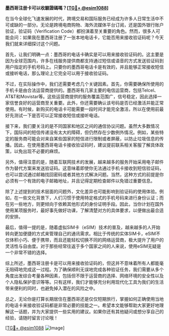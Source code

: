 **墨西哥注册卡可以收驗證碼嗎？[[TG💪+ @esim1088](https://t.me/s/esim1088)]**

在当今全球化飞速发展的时代，跨境交易和国际服务已经成为许多人日常生活中不可或缺的一部分。无论是跨境电商购物、海外流媒体平台订阅，还是国外银行账户验证，验证码（Verification Code）都扮演着至关重要的角色。然而，很多人可能会问：如果我在墨西哥注册了一张本地电话卡，它能否用来接收验证码呢？今天我们就来详细探讨这个问题。

首先，让我们明确一点：墨西哥的电话卡确实是可以用来接收验证码的。这主要是因为全球范围内，许多在线服务提供商都支持通过短信或语音的方式发送验证码到用户指定的手机号码上。只要你的墨西哥电话卡是有效的，并且能够正常接收短信或接听电话，那么理论上它完全可以用于接收验证码。

不过，在实际操作中，我们还需要考虑几个关键因素。首先，你需要确保所使用的手机卡是由合法运营商提供的。墨西哥有几家主要的电信运营商，包括Telcel、AT&T和Movistar等。这些运营商提供的服务覆盖范围广，信号稳定，因此选择一家信誉良好的运营商至关重要。此外，你还需要确认该号码是否已经激活并能正常使用。有时候，新购买的电话卡可能需要一段时间才能完全激活，所以在使用前最好先测试一下是否可以正常接收短信或接听电话。

接下来，我们要关注的是不同国家和地区之间的通信协议问题。虽然大多数情况下，国际间的短信传递没有太大的障碍，但仍然存在少数例外情况。例如，某些特定的服务商可能会对来自某些国家的短信进行限制或者屏蔽，以防止垃圾信息的传播。因此，在使用墨西哥电话卡接收验证码时，建议提前联系相关客服了解具体政策，以免出现不必要的麻烦。

另外，值得注意的是，随着互联网技术的发展，越来越多的服务开始采用电子邮件作为替代方案来发送验证码。这意味着即使你无法通过手机卡接收到短信验证码，也可以尝试通过邮箱找回密码或者其他方式解决问题。当然，这种方式的前提是你必须有一个有效的电子邮箱地址，并且记得定期检查邮件以免错过重要信息。

除了上述提到的技术层面的问题外，文化差异也可能影响到验证码的使用体验。例如，在一些文化背景下，人们习惯于使用特定格式的手机号码来进行身份认证；而在另一些地方，则更倾向于依赖其他形式的身份证明手段。因此，当你计划在国外使用某项服务时，最好事先做好功课，了解清楚对方的具体要求，以便做出最合适的安排。

最后，值得一提的是，随着虚拟SIM卡（eSIM）技术的普及，越来越多的人开始转向更加便捷的方式来管理自己的通讯需求。相比于传统的实体SIM卡，eSIM不仅体积小巧、便于携带，而且还能轻松切换不同的网络运营商，极大提升了用户的灵活性与自由度。对于那些经常往返于多个国家之间的人来说，使用eSIM无疑是一个非常不错的选择。

综上所述，墨西哥注册卡是可以用来接收验证码的，但这并不意味着所有人都能毫无阻碍地完成这一过程。为了确保顺利无误地完成各种验证任务，我们需要从多个角度出发综合考量各种因素，包括但不限于运营商的选择、网络环境的安全性以及个人隐私保护意识等等。只有这样，我们才能够充分利用现代化工具为我们的生活带来便利的同时，也避免掉入潜在的风险之中。

总之，无论你是打算长期居住在墨西哥还是仅仅短期旅行，掌握如何正确使用当地的电话卡来接收验证码都是非常必要的技能之一。希望本文能够帮助大家更好地理解这一话题，并为大家提供一些实用的建议。如果你还有其他疑问或想分享自己的经验，请随时留言讨论哦！

[[TG💪+ @esim1088](https://t.me/s/esim1088) ![Image](https://i.postimg.cc/4NQfJmqS/Snipaste-2025-05-13-00-14-12.png)]